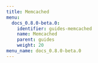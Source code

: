 ```yaml
---
title: Memcached
menu:
  docs_0.8.0-beta.0:
    identifier: guides-memcached
    name: Memcached
    parent: guides
    weight: 20
menu_name: docs_0.8.0-beta.0
---
```


